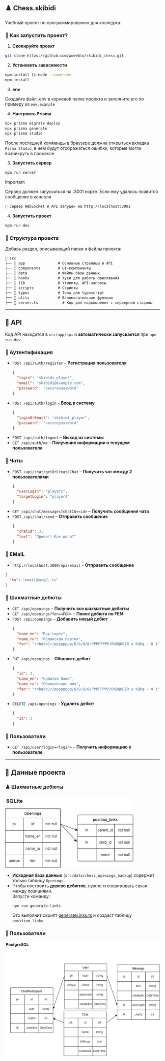 

## **♟️ Chess.skibidi**
Учебный проект по программированию для колледжа.

### 📌 **Как запустить проект?**
1. **Скопируйте проект**
```bash
git clone https://github.com/wwweblo/skibidi_chess.git
```

2. **Установить зависимости**  
```bash
npm install ts-node --save-dev
npm install
```
3. **env**

Создайте файл .env в корневой папке проекта и заполните его по примеру из `env.exanple`

4. **Настроить Prisma**
```bash
npx prisma migrate deploy
npx prisma generate
npx prisma studio
```
После последней комманды в браузере должна открыться вкладка ```Pisma Studio```, в нем будут отображаться ошибки, которые могли возникруть в процессе

5. **Запустить сервер** 

  ```bash
  npm run server
  ```

> [!IMPORTANT]
> Сервер должен запускаться на :3001 порте.
> Если ему удалось появится сообщение в консоли

```bash
🚀 Сервер WebSocket и API запущен на http://localhost:3001
```

4. **Запустить проект**
  ```bash
  npm run dev
  ```

### 📄 Структура проекта 
Добавь раздел, описывающий папки и файлы проекта:  
```
📂 src
├── 📂 app               # Основные страницы и API
├── 📂 components        # UI-компоненты
├── 📂 data              # Файлы базы данных
├── 📂 hooks             # Хуки для работы приложания
├── 📂 lib               # Утилиты, API-запросы
├── 📂 scripts           # Cкрипты
├── 📂 types             # Типы для typescript
├── 📂 utils             # Вспомогательные функции
├── 🛜 server.ts           # Код для подключения с серверной стороны

```

---

## **🛜 API**
Код API находится в `src/app/api` и **автоматически запускается** при `npm run dev`.

### **📌 Аутентификация**
- `POST /api/auth/register` – **Регистрация пользователя**
  ```json
  {
    "login": "skibidi_player",
    "email": "skibidi@example.com",
    "password": "securepassword"
  }
  ```
- `POST /api/auth/login` – **Вход в систему**
  ```json
  {
    "loginOrEmail": "skibidi_player",
    "password": "securepassword"
  }
  ```
- `POST /api/auth/logout` – **Выход из системы**
- `GET /api/auth/me` – **Получение информации о текущем пользователе**

### **📌 Чаты**
- `POST /api/chat/getOrCreateChat` – **Получить чат между 2 пользователями**
  ```json
  {
    "userLogin": "player1",
    "targetLogin": "player2"
  }
  ```
- `GET /api/chat/messages?chatId=<id>` – **Получить сообщения чата**
- `POST /api/chat/send` – **Отправить сообщение**
  ```json
  {
    "chatId": 3,
    "text": "Привет! Как дела?"
  }
  ```

### **📌 EMaIL**

- `http://localhost:3000/api/email` - **Отправить сообщение**

```json
{
  "to": "email@email.ru"
}
```

### **📌 Шахматные дебюты**
- `GET /api/openings` – **Получить все шахматные дебюты**
- `GET /api/openings?fen=<FEN>` – **Поиск дебюта по FEN**
- `POST /api/openings` – **Добавить новый дебют**
  ```json
  {
    "name_en": "Ruy-Lopez",
    "name_ru": "Испанская партия",
    "fen": "rnbqkb1r/pppppppp/8/8/8/8/PPPPPPPP/RNBQKB1R w KQkq - 0 1"
  }
  ```
- `PUT /api/openings` – **Обновить дебют**
  ```json
  {
    "id": 3,
    "name_en": "Updated Name",
    "name_ru": "Обновлённое имя",
    "fen": "rnbqkb1r/pppppppp/8/8/8/8/PPPPPPPP/RNBQKB1R w KQkq - 0 1"
  }
  ```
- `DELETE /api/openings` – **Удалить дебют**
  ```json
  {
    "id": 3
  }
  ```

### **📌 Пользователи**
- `GET /api/user?login=<login>` – **Получить информацию о пользователе**

---

## **📄 Данные проекта**
### **♟️ Шахматные дебюты**
![ERD](public/readme/erd_openings.drawio.png)

- **Исходная база данных** (`src/data/chess_openings_backup`) содержит только таблицу `Openings`.
- Чтобы построить **дерево дебютов**, нужно сгенерировать связи между позициями.  
  Запусти команду:
  ```bash
  npm run generate-links
  ```
  Это выполнит скрипт [generateLinks.ts](src/scripts/generateLinks.ts) и создаст таблицу `position_links`.

### **👨 Пользователи**
![ERD](public/readme/erd_users.drawio.png)
